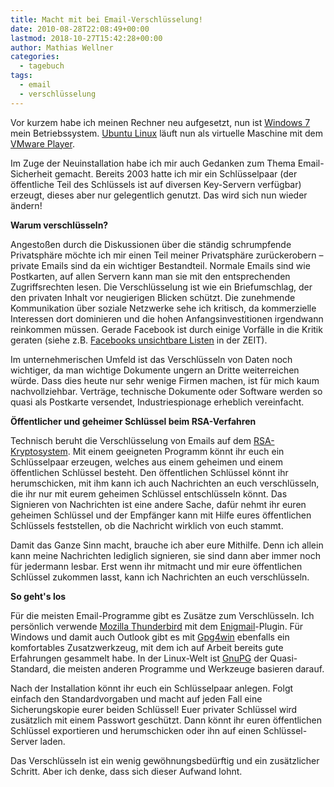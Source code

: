```yaml
---
title: Macht mit bei Email-Verschlüsselung!
date: 2010-08-28T22:08:49+00:00
lastmod: 2018-10-27T15:42:28+00:00
author: Mathias Wellner
categories:
  - tagebuch
tags:
  - email
  - verschlüsselung
---
```

Vor kurzem habe ich meinen Rechner neu aufgesetzt, nun ist [Windows 7](http://de.wikipedia.org/wiki/Microsoft_Windows_7) mein Betriebssystem. [Ubuntu Linux](http://www.ubuntu.com/) läuft nun als virtuelle Maschine mit dem [VMware Player](http://www.vmware.com/de/products/player/). 
<!--more-->

Im Zuge der Neuinstallation habe ich mir auch Gedanken zum Thema Email-Sicherheit gemacht. Bereits 2003 hatte ich mir ein Schlüsselpaar (der öffentliche Teil des Schlüssels ist auf diversen Key-Servern verfügbar) erzeugt, dieses aber nur gelegentlich genutzt. Das wird sich nun wieder ändern! 

**Warum verschlüsseln?**

Angestoßen durch die Diskussionen über die ständig schrumpfende Privatsphäre möchte ich mir einen Teil meiner Privatsphäre zurückerobern &ndash; private Emails sind da ein wichtiger Bestandteil. Normale Emails sind wie Postkarten, auf allen Servern kann man sie mit den entsprechenden Zugriffsrechten lesen. Die Verschlüsselung ist wie ein Briefumschlag, der den privaten Inhalt vor neugierigen Blicken schützt. Die zunehmende Kommunikation über soziale Netzwerke sehe ich kritisch, da kommerzielle Interessen dort dominieren und die hohen Anfangsinvestitionen irgendwann reinkommen müssen. Gerade Facebook ist durch einige Vorfälle in die Kritik geraten (siehe z.B. [Facebooks unsichtbare Listen](http://www.zeit.de/2010/35/Facebook) in der ZEIT). 

Im unternehmerischen Umfeld ist das Verschlüsseln von Daten noch wichtiger, da man wichtige Dokumente ungern an Dritte weiterreichen würde. Dass dies heute nur sehr wenige Firmen machen, ist für mich kaum nachvollziehbar. Verträge, technische Dokumente oder Software werden so quasi als Postkarte versendet, Industriespionage erheblich vereinfacht. 

**Öffentlicher und geheimer Schlüssel beim RSA-Verfahren**

Technisch beruht die Verschlüsselung von Emails auf dem [RSA-Kryptosystem](http://de.wikipedia.org/wiki/RSA-Kryptosystem). Mit einem geeigneten Programm könnt ihr euch ein Schlüsselpaar erzeugen, welches aus einem geheimen und einem öffentlichen Schlüssel besteht. Den öffentlichen Schlüssel könnt ihr herumschicken, mit ihm kann ich auch Nachrichten an euch verschlüsseln, die ihr nur mit eurem geheimen Schlüssel entschlüsseln könnt. Das Signieren von Nachrichten ist eine andere Sache, dafür nehmt ihr euren geheimen Schlüssel und der Empfänger kann mit Hilfe eures öffentlichen Schlüssels feststellen, ob die Nachricht wirklich von euch stammt. 

Damit das Ganze Sinn macht, brauche ich aber eure Mithilfe. Denn ich allein kann meine Nachrichten lediglich signieren, sie sind dann aber immer noch für jedermann lesbar. Erst wenn ihr mitmacht und mir eure öffentlichen Schlüssel zukommen lasst, kann ich Nachrichten an euch verschlüsseln. 

**So geht's los**

Für die meisten Email-Programme gibt es Zusätze zum Verschlüsseln. Ich persönlich verwende [Mozilla Thunderbird](http://www.mozillamessaging.com/de/thunderbird/) mit dem [Enigmail](http://www.enigmail.net/home/index.php)-Plugin. Für Windows und damit auch Outlook gibt es mit [Gpg4win](http://www.gpg4win.org) ebenfalls ein komfortables Zusatzwerkzeug, mit dem ich auf Arbeit bereits gute Erfahrungen gesammelt habe. In der Linux-Welt ist [GnuPG](http://www.gnupg.org/) der Quasi-Standard, die meisten anderen Programme und Werkzeuge basieren darauf. 

Nach der Installation könnt ihr euch ein Schlüsselpaar anlegen. Folgt einfach den Standardvorgaben und macht auf jeden Fall eine Sicherungskopie eurer beiden Schlüssel! Euer privater Schlüssel wird zusätzlich mit einem Passwort geschützt. Dann könnt ihr euren öffentlichen Schlüssel exportieren und herumschicken oder ihn auf einen Schlüssel-Server laden. 

Das Verschlüsseln ist ein wenig gewöhnungsbedürftig und ein zusätzlicher Schritt. Aber ich denke, dass sich dieser Aufwand lohnt.